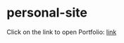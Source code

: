 # personal-site
Click on the link to open Portfolio:
[link](https://priyansh159.github.io/portfolio/)
